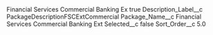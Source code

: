 <?xml version="1.0" encoding="UTF-8"?>
<CustomMetadata xmlns="http://soap.sforce.com/2006/04/metadata" xmlns:xsi="http://www.w3.org/2001/XMLSchema-instance" xmlns:xsd="http://www.w3.org/2001/XMLSchema">
    <label>Financial Services Commercial Banking Ex</label>
    <protected>true</protected>
    <values>
        <field>Description_Label__c</field>
        <value xsi:type="xsd:string">PackageDescriptionFSCExtCommercial</value>
    </values>
    <values>
        <field>Package_Name__c</field>
        <value xsi:type="xsd:string">Financial Services Commercial Banking Ext</value>
    </values>
    <values>
        <field>Selected__c</field>
        <value xsi:type="xsd:boolean">false</value>
    </values>
    <values>
        <field>Sort_Order__c</field>
        <value xsi:type="xsd:double">5.0</value>
    </values>
</CustomMetadata>
